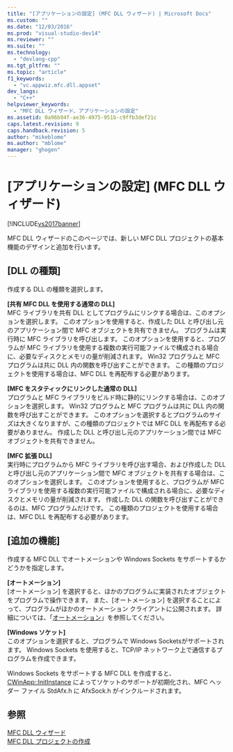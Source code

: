 ```yaml
---
title: "[アプリケーションの設定] (MFC DLL ウィザード) | Microsoft Docs"
ms.custom: ""
ms.date: "12/03/2016"
ms.prod: "visual-studio-dev14"
ms.reviewer: ""
ms.suite: ""
ms.technology: 
  - "devlang-cpp"
ms.tgt_pltfrm: ""
ms.topic: "article"
f1_keywords: 
  - "vc.appwiz.mfc.dll.appset"
dev_langs: 
  - "C++"
helpviewer_keywords: 
  - "MFC DLL ウィザード、アプリケーションの設定"
ms.assetid: 0a96b94f-ae36-4975-951b-c9ffb3def21c
caps.latest.revision: 9
caps.handback.revision: 5
author: "mikeblome"
ms.author: "mblome"
manager: "ghogen"
---
```

# [アプリケーションの設定] (MFC DLL ウィザード)
[!INCLUDE[vs2017banner](../../assembler/inline/includes/vs2017banner.md)]

MFC DLL ウィザードのこのページでは、新しい MFC DLL プロジェクトの基本機能のデザインと追加を行います。  
  
## \[DLL の種類\]  
 作成する DLL の種類を選択します。  
  
 **\[共有 MFC DLL を使用する通常の DLL\]**  
 MFC ライブラリを共有 DLL としてプログラムにリンクする場合は、このオプションを選択します。  このオプションを使用すると、作成した DLL と呼び出し元のアプリケーション間で MFC オブジェクトを共有できません。  プログラムは実行時に MFC ライブラリを呼び出します。  このオプションを使用すると、プログラムが MFC ライブラリを使用する複数の実行可能ファイルで構成される場合に、必要なディスクとメモリの量が削減されます。  Win32 プログラムと MFC プログラムは共に DLL 内の関数を呼び出すことができます。  この種類のプロジェクトを使用する場合は、MFC DLL を再配布する必要があります。  
  
 **\[MFC をスタティックにリンクした通常の DLL\]**  
 プログラムと MFC ライブラリをビルド時に静的にリンクする場合は、このオプションを選択します。  Win32 プログラムと MFC プログラムは共に DLL 内の関数を呼び出すことができます。  このオプションを選択するとプログラムのサイズは大きくなりますが、この種類のプロジェクトでは MFC DLL を再配布する必要がありません。  作成した DLL と呼び出し元のアプリケーション間では MFC オブジェクトを共有できません。  
  
 **\[MFC 拡張 DLL\]**  
 実行時にプログラムから MFC ライブラリを呼び出す場合、および作成した DLL と呼び出し元のアプリケーション間で MFC オブジェクトを共有する場合は、このオプションを選択します。  このオプションを使用すると、プログラムが MFC ライブラリを使用する複数の実行可能ファイルで構成される場合に、必要なディスクとメモリの量が削減されます。  作成した DLL の関数を呼び出すことができるのは、MFC プログラムだけです。  この種類のプロジェクトを使用する場合は、MFC DLL を再配布する必要があります。  
  
## \[追加の機能\]  
 作成する MFC DLL でオートメーションや Windows Sockets をサポートするかどうかを指定します。  
  
 **\[オートメーション\]**  
 \[オートメーション\] を選択すると、ほかのプログラムに実装されたオブジェクトをプログラムで操作できます。  また、\[オートメーション\] を選択することによって、プログラムがほかのオートメーション クライアントに公開されます。  詳細については、「[オートメーション](../../mfc/automation.md)」を参照してください。  
  
 **\[Windows ソケット\]**  
 このオプションを選択すると、プログラムで Windows Socketsがサポートされます。  Windows Sockets を使用すると、TCP\/IP ネットワーク上で通信するプログラムを作成できます。  
  
 Windows Sockets をサポートする MFC DLL を作成すると、[CWinApp::InitInstance](../Topic/CWinApp::InitInstance.md) によってソケットのサポートが初期化され、MFC ヘッダー ファイル StdAfx.h に AfxSock.h がインクルードされます。  
  
## 参照  
 [MFC DLL ウィザード](../../mfc/reference/mfc-dll-wizard.md)   
 [MFC DLL プロジェクトの作成](../../mfc/reference/creating-an-mfc-dll-project.md)